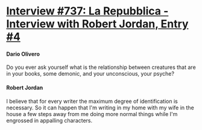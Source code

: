 # [Interview #737: La Repubblica - Interview with Robert Jordan, Entry #4](https://www.theoryland.com/intvmain.php?i=737#4)

#### Dario Olivero

Do you ever ask yourself what is the relationship between creatures that are in your books, some demonic, and your unconscious, your psyche?

#### Robert Jordan

I believe that for every writer the maximum degree of identification is necessary. So it can happen that I'm writing in my home with my wife in the house a few steps away from me doing more normal things while I'm engrossed in appalling characters.

